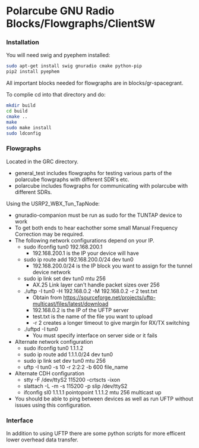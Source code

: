 # Polarcube GNU Radio Blocks/Flowgraphs/ClientSW

### Installation

You will need swig and pyephem installed:


```bash
sudo apt-get install swig gnuradio cmake python-pip
pip2 install pyephem
```

All important blocks needed for flowgraphs are in blocks/gr-spacegrant.

To complie cd into that directory and do:
```bash
mkdir build
cd build
cmake ..
make
sudo make install
sudo ldconfig
```

### Flowgraphs
Located in the GRC directory.
* general_test includes flowgraphs for testing various parts of the polarcube flowgraphs with different SDR's etc.
* polarcube includes flowgraphs for communicating with polarcube with different SDRs.

Using the USRP2_WBX_Tun_TapNode:
* gnuradio-companion must be run as sudo for the TUNTAP device to work
* To get both ends to hear eachother some small Manual Frequency Correction may be required.
* The following network configurations depend on your IP.
  * sudo ifconfig tun0 192.168.200.1
    * 192.168.200.1 is the IP your device will have
  * sudo ip route add 192.168.200.0/24 dev tun0
    * 192.168.200.0/24 is the IP block you want to assign for the tunnel device network
  * sudo ip link set dev tun0 mtu 256
    * AX.25 Link layer can't handle packet sizes over 256
  * ./uftp -I tun0 -H 192.168.0.2 -M 192.168.0.2 -r 2 test.txt
    * Obtain from https://sourceforge.net/projects/uftp-multicast/files/latest/download
    * 192.168.0.2 is the IP of the UFTP server
    * test.txt is the name of the file you want to upload
    * -r 2 creates a longer timeout to give margin for RX/TX switching
  * ./uftpd -I tun0
    * You must specify interface on server side or it fails
* Alternate network configuration
  * sudo ifconfig tun0 1.1.1.2
  * sudo ip route add 1.1.1.0/24 dev tun0
  * sudo ip link set dev tun0 mtu 256
  * uftp -I tun0 -s 10 -r 2:2:2 -b 600 file_name
* Alternate CDH configuration
  * stty -F /dev/ttyS2 115200 -crtscts -ixon
  * slattach -L -m -s 115200 -p slip /dev/ttyS2
  * ifconfig sl0 1.1.1.1 pointopoint 1.1.1.2 mtu 256 multicast up
* You should be able to ping between devices as well as run UFTP without issues using this configuration.

### Interface
In addition to using UFTP there are some python scripts for more efficent lower overhead data transfer.
